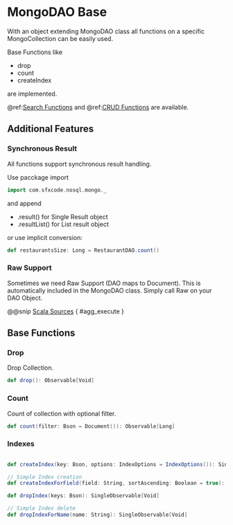# MongoDAO Base

With an object extending MongoDAO class all functions on a specific MongoCollection can be easily used.

Base Functions like

* drop
* count
* createIndex

are implemented.

@ref:[Search Functions](search.md) and @ref:[CRUD Functions](crud.md) are available.

##

## Additional Features

### Synchronous Result

All functions support synchronous result handling.

Use pacckage import
```scala
import com.sfxcode.nosql.mongo._
```

and append

* .result() for Single Result object
* .resultList() for List result object

or use implicit conversion:

```scala
def restaurantsSize: Long = RestaurantDAO.count()
```

### Raw Support

Sometimes we need Raw Support (DAO maps to Document).
This is automatically included in the MongoDAO class.
Simply call Raw on your DAO Object.

@@snip [Scala Sources](/src/test/scala/com/sfxcode/nosql/mongo/operation/AggregationSpec.scala) { #agg_execute }

## Base Functions

### Drop

Drop Collection.

```scala
def drop(): Observable[Void]
```

### Count

Count of collection with optional filter.

```scala
def count(filter: Bson = Document()): Observable[Long]
```

### Indexes

```scala

def createIndex(key: Bson, options: IndexOptions = IndexOptions()): SingleObservable[String]

// Simple Index creation
def createIndexForField(field: String, sortAscending: Boolean = true): SingleObservable[String]

def dropIndex(keys: Bson): SingleObservable[Void]

// Simple Index delete
def dropIndexForName(name: String): SingleObservable[Void]

```